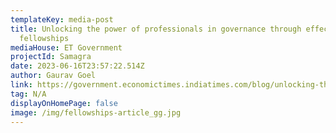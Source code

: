```yaml
---
templateKey: media-post
title: Unlocking the power of professionals in governance through effective
  fellowships
mediaHouse: ET Government
projectId: Samagra
date: 2023-06-16T23:57:22.514Z
author: Gaurav Goel
link: https://government.economictimes.indiatimes.com/blog/unlocking-the-power-of-professionals-in-governance-through-effective-fellowships/101060442
tag: N/A
displayOnHomePage: false
image: /img/fellowships-article_gg.jpg
---
```

